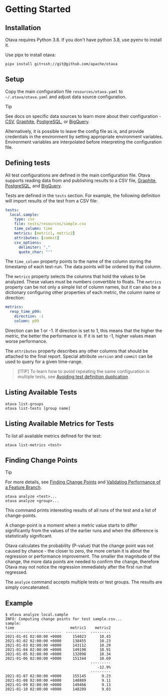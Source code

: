 <!--
 Licensed to the Apache Software Foundation (ASF) under one
 or more contributor license agreements.  See the NOTICE file
 distributed with this work for additional information
 regarding copyright ownership.  The ASF licenses this file
 to you under the Apache License, Version 2.0 (the
 "License"); you may not use this file except in compliance
 with the License.  You may obtain a copy of the License at

   http://www.apache.org/licenses/LICENSE-2.0

 Unless required by applicable law or agreed to in writing,
 software distributed under the License is distributed on an
 "AS IS" BASIS, WITHOUT WARRANTIES OR CONDITIONS OF ANY
 KIND, either express or implied.  See the License for the
 specific language governing permissions and limitations
 under the License.
 -->

# Getting Started

## Installation

Otava requires Python 3.8.  If you don't have python 3.8,
use pyenv to install it.

Use pipx to install otava:

```
pipx install git+ssh://git@github.com/apache/otava
```

## Setup

Copy the main configuration file `resources/otava.yaml` to `~/.otava/otava.yaml` and adjust data source configuration.

> [!TIP]
> See docs on specific data sources to learn more about their configuration - [CSV](CSV.md), [Graphite](GRAPHITE.md),
[PostgreSQL](POSTGRESQL.md), or [BigQuery](BIG_QUERY.md).

Alternatively, it is possible to leave the config file as is, and provide credentials in the environment
by setting appropriate environment variables.
Environment variables are interpolated before interpreting the configuration file.

## Defining tests

All test configurations are defined in the main configuration file.
Otava supports reading data from and publishing results to a CSV file, [Graphite](https://graphiteapp.org/),
[PostgreSQL](https://www.postgresql.org/), and [BigQuery](https://cloud.google.com/bigquery).

Tests are defined in the `tests` section. For example, the following definition will import results of the test from a CSV file:

```yaml
tests:
  local.sample:
    type: csv
    file: tests/resources/sample.csv
    time_column: time
    metrics: [metric1, metric2]
    attributes: [commit]
    csv_options:
      delimiter: ","
      quote_char: "'"
```

The `time_column` property points to the name of the column storing the timestamp
of each test-run. The data points will be ordered by that column.

The `metrics` property selects the columns that hold the values to be analyzed. These values must
be numbers convertible to floats. The `metrics` property can be not only a simple list of column
names, but it can also be a dictionary configuring other properties of each metric,
the column name or direction:

```yaml
metrics:
  resp_time_p99:
    direction: -1
    column: p99
```

Direction can be 1 or -1. If direction is set to 1, this means that the higher the metric, the
better the performance is. If it is set to -1, higher values mean worse performance.

The `attributes` property describes any other columns that should be attached to the final
report. Special attribute `version` and `commit` can be used to query for a given time-range.

> [!TIP] To learn how to avoid repeating the same configuration in multiple tests, see [Avoiding test definition duplication](BASICS.md#avoiding-test-definition-duplication).

## Listing Available Tests

```
otava list-groups
otava list-tests [group name]
```

## Listing Available Metrics for Tests

To list all available metrics defined for the test:
```
otava list-metrics <test>
```

## Finding Change Points

> [!TIP]
> For more details, see [Finding Change Points](BASICS.md#finding-change-points) and
> [Validating Performance of a Feature Branch](BASICS.md#validating-performance-of-a-feature-branch).

```
otava analyze <test>...
otava analyze <group>...
```

This command prints interesting results of all runs of the test and a list of change-points.

A change-point is a moment when a metric value starts to differ significantly from the values of the earlier runs and
when the difference is statistically significant.

Otava calculates the probability (P-value) that the change point was not caused by chance - the closer to zero, the more
certain it is about the regression or performance improvement. The smaller the magnitude of the change, the
more data points are needed to confirm the change, therefore Otava may not notice the regression immediately after the first run
that regressed.

The `analyze` command accepts multiple tests or test groups.
The results are simply concatenated.

## Example

```
$ otava analyze local.sample
INFO: Computing change points for test sample.csv...
sample:
time                         metric1    metric2
-------------------------  ---------  ---------
2021-01-01 02:00:00 +0000     154023      10.43
2021-01-02 02:00:00 +0000     138455      10.23
2021-01-03 02:00:00 +0000     143112      10.29
2021-01-04 02:00:00 +0000     149190      10.91
2021-01-05 02:00:00 +0000     132098      10.34
2021-01-06 02:00:00 +0000     151344      10.69
                                      ·········
                                         -12.9%
                                      ·········
2021-01-07 02:00:00 +0000     155145       9.23
2021-01-08 02:00:00 +0000     148889       9.11
2021-01-09 02:00:00 +0000     149466       9.13
2021-01-10 02:00:00 +0000     148209       9.03
```
